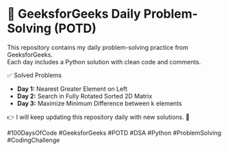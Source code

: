# 🚀 GeeksforGeeks Daily Problem-Solving (POTD)

This repository contains my daily problem-solving practice from GeeksforGeeks.  
Each day includes a Python solution with clean code and comments. 

✅ Solved Problems

- **Day 1:** Nearest Greater Element on Left  
- **Day 2:** Search in Fully Rotated Sorted 2D Matrix
- **Day 3:** Maximize Minimum Difference between k elements 

👉 I will keep updating this repository daily with new solutions. 🚀  

#100DaysOfCode #GeeksforGeeks #POTD #DSA #Python #ProblemSolving #CodingChallenge
